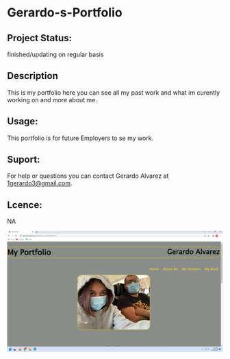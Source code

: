 # Gerardo-s-Portfolio

## Project Status:
finished/updating on regular basis


## Description
This is my portfolio here you can see all my past work and what im curently working on and more about me.


## Usage:
This portfolio is for future Employers to se my work.


## Suport:
For help or questions you can contact Gerardo Alvarez at 1gerardo3@gmail.com.

## Lcence:
NA

<img src="./assests/Images/my portfolio page.png" alt="pic of my portfolio wed page"/>